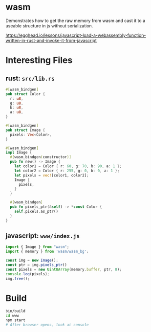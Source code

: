 # wasm

Demonstrates how to get the raw memory from wasm and cast it to a useable structure in js without serialization.

https://egghead.io/lessons/javascript-load-a-webassembly-function-written-in-rust-and-invoke-it-from-javascript

# Interesting Files

## rust: `src/lib.rs`
```rust
#[wasm_bindgen]
pub struct Color {
  r: u8,
  g: u8,
  b: u8,
  a: u8,
}

#[wasm_bindgen]
pub struct Image {
  pixels: Vec<Color>,
}

#[wasm_bindgen]
impl Image {
  #[wasm_bindgen(constructor)]
  pub fn new() -> Image {
    let color1 = Color { r: 60, g: 70, b: 90, a: 1 };
    let color2 = Color { r: 255, g: 0, b: 0, a: 1 };
    let pixels = vec![color1, color2];
    Image {
      pixels,
    }
  }

  #[wasm_bindgen]
  pub fn pixels_ptr(&self) -> *const Color {
    self.pixels.as_ptr()
  }
}
```

## javascript: `www/index.js`
```javascript
import { Image } from "wasm";
import { memory } from 'wasm/wasm_bg';

const img = new Image();
const ptr = img.pixels_ptr()
const pixels = new Uint8Array(memory.buffer, ptr, 8);
console.log(pixels);
img.free();
```
# Build
```sh
bin/build
cd www
npm start
# After browser opens, look at console
```

